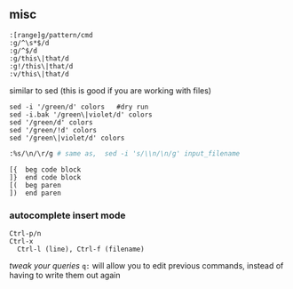 ## misc

```
:[range]g/pattern/cmd
:g/^\s*$/d
:g/^$/d
:g/this\|that/d
:g!/this\|that/d
:v/this\|that/d
```

similar to sed (this is good if you are working with files)
```
sed -i '/green/d' colors   #dry run
sed -i.bak '/green\|violet/d' colors
sed '/green/d' colors
sed '/green/!d' colors
sed '/green\|violet/d' colors
```


```bash
:%s/\n/\r/g # same as,  sed -i 's/\\n/\n/g' input_filename
```

```text
[{  beg code block
]}  end code block
[(  beg paren
])  end paren
```


### autocomplete insert mode

```text
Ctrl-p/n
Ctrl-x 
  Ctrl-l (line), Ctrl-f (filename)
```

*tweak your queries*
`q:` will allow you to edit previous commands, instead of having to write them out again

